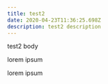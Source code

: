 ```yaml
---
title: test2
date: 2020-04-23T11:36:25.698Z
description: test2 description
---
```

test2 body

lorem ipsum

lorem ipsum